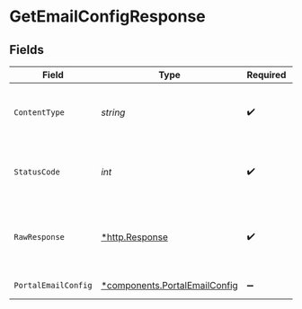 # GetEmailConfigResponse


## Fields

| Field                                                                         | Type                                                                          | Required                                                                      | Description                                                                   |
| ----------------------------------------------------------------------------- | ----------------------------------------------------------------------------- | ----------------------------------------------------------------------------- | ----------------------------------------------------------------------------- |
| `ContentType`                                                                 | *string*                                                                      | :heavy_check_mark:                                                            | HTTP response content type for this operation                                 |
| `StatusCode`                                                                  | *int*                                                                         | :heavy_check_mark:                                                            | HTTP response status code for this operation                                  |
| `RawResponse`                                                                 | [*http.Response](https://pkg.go.dev/net/http#Response)                        | :heavy_check_mark:                                                            | Raw HTTP response; suitable for custom response parsing                       |
| `PortalEmailConfig`                                                           | [*components.PortalEmailConfig](../../models/components/portalemailconfig.md) | :heavy_minus_sign:                                                            | Portal email config.                                                          |